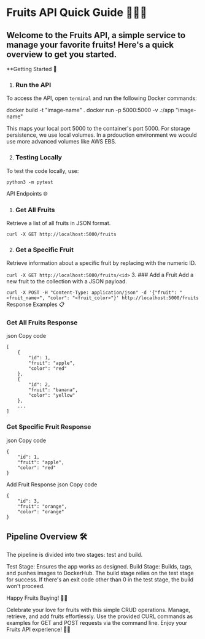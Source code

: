# Fruits API Quick Guide 🍎🍌🍊

## Welcome to the Fruits API, a simple service to manage your favorite fruits! Here's a quick overview to get you started.

**Getting Started 🚀

1. ### Run the API
To access the API, open `terminal` and run the following Docker commands:

docker build -t "image-name" .
docker run -p 5000:5000 -v .:/app "image-name"

This maps your local port 5000 to the container's port 5000. For storage persistence, we use local volumes. In a prdouction environment we woould use more advanced volumes like AWS EBS.

2. ### Testing Locally
To test the code locally, use:


 `python3 -m pytest`

API Endpoints 🌐

1. ### Get All Fruits
Retrieve a list of all fruits in JSON format.


 `curl -X GET http://localhost:5000/fruits`

2. ### Get a Specific Fruit
Retrieve information about a specific fruit by replacing <id> with the numeric ID.


 `curl -X GET http://localhost:5000/fruits/<id>`
3. ### Add a Fruit
Add a new fruit to the collection with a JSON payload.


 `curl -X POST -H "Content-Type: application/json" -d '{"fruit": "<fruit_name>", "color": "<fruit_color>"}' http://localhost:5000/fruits`
Response Examples 📋

### Get All Fruits Response
json
Copy code
```
[
    {
        "id": 1,
        "fruit": "apple",
        "color": "red"
    },
    {
        "id": 2,
        "fruit": "banana",
        "color": "yellow"
    },
    ...
]
```
### Get Specific Fruit Response
json
Copy code
```
{
    "id": 1,
    "fruit": "apple",
    "color": "red"
}
```
Add Fruit Response
json
Copy code
```
{
    "id": 3,
    "fruit": "orange",
    "color": "orange"
}
```


## Pipeline Overview 🛠️

The pipeline is divided into two stages: test and build.

Test Stage: Ensures the app works as designed.
Build Stage: Builds, tags, and pushes images to DockerHub.
The build stage relies on the test stage for success. If there's an exit code other than 0 in the test stage, the build won't proceed.

Happy Fruits Buying! 🎉🍇

Celebrate your love for fruits with this simple CRUD operations. Manage, retrieve, and add fruits effortlessly. Use the provided CURL commands as examples for GET and POST requests via the command line. Enjoy your Fruits API experience! 🍍🍉